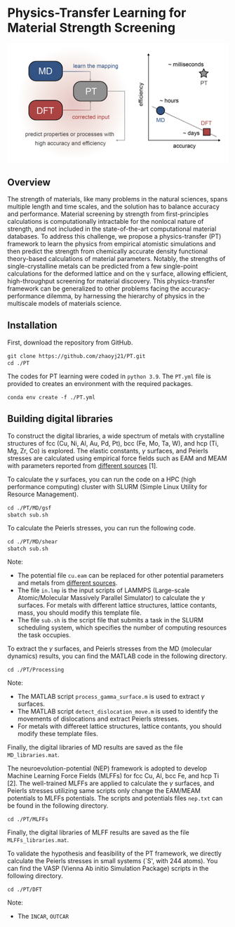 # Physics-Transfer Learning for Material Strength Screening

![PT](./GA.png)

## Overview

The strength of materials, like many problems in the natural sciences, spans multiple length and time scales, and the solution has to balance accuracy and performance.
Material screening by strength from first-principles calculations is computationally intractable for the nonlocal nature of strength, and not included in the state-of-the-art computational material databases.
To address this challenge, we propose a physics-transfer (PT) framework to learn the physics from empirical atomistic simulations and then predict the strength from chemically accurate density functional theory-based calculations of material parameters.
Notably, the strengths of single-crystalline metals can be predicted from a few single-point calculations for the deformed lattice and on the γ surface, allowing efficient, high-throughput screening for material discovery.
This physics-transfer framework can be generalized to other problems facing the accuracy-performance dilemma, by harnessing the hierarchy of physics in the multiscale models of materials science.

## Installation

First, download the repository from GitHub.
```
git clone https://github.com/zhaoyj21/PT.git
cd ./PT
```

The codes for PT learning were coded in `python 3.9`.
The `PT.yml` file is provided to creates an environment with the required packages.
```
conda env create -f ./PT.yml
```

## Building digital libraries

To construct the digital libraries, a wide spectrum of metals with crystalline structures of fcc (Cu, Ni, Al, Au, Pd, Pt), bcc (Fe, Mo, Ta, W), and hcp (Ti, Mg, Zr, Co) is explored.
The elastic constants, $\gamma$ surfaces, and Peierls stresses are calculated using empirical force fields such as EAM and MEAM with parameters reported from [different sources](https://www.ctcms.nist.gov/potentials/) [1].

To calculate the $\gamma$ surfaces, you can run the code on a HPC (high performance computing) cluster with SLURM (Simple Linux Utility for Resource Management).
```
cd ./PT/MD/gsf
sbatch sub.sh
```
To calculate the Peierls stresses, you can run the following code.
```
cd ./PT/MD/shear
sbatch sub.sh
```
Note: 
- The potential file `cu.eam` can be replaced for other potential parameters and metals from [different sources](https://www.ctcms.nist.gov/potentials/).
- The file `in.lmp` is the input scripts of LAMMPS (Large-scale Atomic/Molecular Massively Parallel Simulator) to calculate the $\gamma$ surfaces. For metals with different lattice structures, lattice contants, mass, you should modify this template file.
- The file `sub.sh` is the script file that submits a task in the SLURM scheduling system, which specifies the number of computing resources the task occupies.

To extract the $\gamma$ surfaces, and Peierls stresses from the MD (molecular dynamics) results, you can find the MATLAB code in the following directory.
```
cd ./PT/Processing
```
Note: 
- The MATLAB script `process_gamma_surface.m` is used to extract $\gamma$ surfaces.
- The MATLAB script `detect_dislocation_move.m` is used to identify the movements of dislocations and extract Peierls stresses.
- For metals with differeet lattice structures, lattice contants, you should modify these template files.

Finally, the digital libraries of MD results are saved as the file `MD_libraries.mat`.

The neuroevolution-potential (NEP) framework is adopted to develop Machine Learning Force Fields (MLFFs) for fcc Cu, Al, bcc Fe, and hcp Ti [2].
The well-trained MLFFs are applied to calculate the $\gamma$ surfaces, and Peierls stresses utilizing same scripts only change the EAM/MEAM potentials to MLFFs potentials.
The scripts and potentials files `nep.txt` can be found in the following directory.
```
cd ./PT/MLFFs
```
Finally, the digital libraries of MLFF results are saved as the file `MLFFs_libraries.mat`.

To validate the hypothesis and feasibility of the PT framework, we directly calculate the Peierls stresses in small systems (`S', with 244 atoms).
You can find the VASP (Vienna Ab initio Simulation Package) scripts in the following directory.
```
cd ./PT/DFT
```
Note: 
- The `INCAR`, `OUTCAR`
